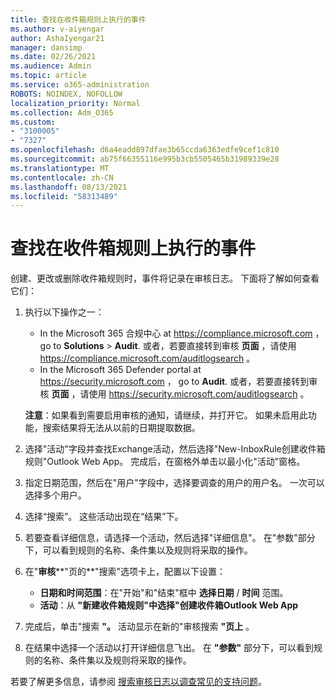 ```yaml
---
title: 查找在收件箱规则上执行的事件
ms.author: v-aiyengar
author: AshaIyengar21
manager: dansimp
ms.date: 02/26/2021
ms.audience: Admin
ms.topic: article
ms.service: o365-administration
ROBOTS: NOINDEX, NOFOLLOW
localization_priority: Normal
ms.collection: Adm_O365
ms.custom:
- "3100005"
- "7327"
ms.openlocfilehash: d6a4eadd897dfae3b65ccda6363edfe9cef1c810
ms.sourcegitcommit: ab75f66355116e995b3cb5505465b31989339e28
ms.translationtype: MT
ms.contentlocale: zh-CN
ms.lasthandoff: 08/13/2021
ms.locfileid: "58313489"
---
```

# <a name="find-events-performed-on-inbox-rules"></a>查找在收件箱规则上执行的事件

创建、更改或删除收件箱规则时，事件将记录在审核日志。 下面将了解如何查看它们：

1. 执行以下操作之一：
   - In the Microsoft 365 合规中心 at <https://compliance.microsoft.com> ， go to **Solutions** \> **Audit**. 或者，若要直接转到审核 **页面** ，请使用 <https://compliance.microsoft.com/auditlogsearch> 。
   - In the Microsoft 365 Defender portal at <https://security.microsoft.com> ， go to **Audit**. 或者，若要直接转到审核 **页面** ，请使用 <https://security.microsoft.com/auditlogsearch> 。

    **注意**：如果看到需要启用审核的通知，请继续，并打开它。 如果未启用此功能，搜索结果将无法从以前的日期提取数据。
1. 选择"活动"字段并查找Exchange活动，然后选择"New-InboxRule创建收件箱规则"Outlook Web App。 完成后，在窗格外单击以最小化"活动"窗格。
1. 指定日期范围，然后在"用户"字段中，选择要调查的用户的用户名。 一次可以选择多个用户。
1. 选择“搜索”。 这些活动出现在“结果”下。
1. 若要查看详细信息，请选择一个活动，然后选择"详细信息"。 在"参数"部分下，可以看到规则的名称、条件集以及规则将采取的操作。

2. 在"**审核****"页的**"搜索"选项卡上，配置以下设置：
   - **日期和时间范围**：在"开始"和"结束"框中 **选择日期** / **时间** 范围。
   - **活动**：从 **"新建收件箱规则"中选择"创建收件箱Outlook Web App**

3. 完成后，单击"搜索 **"。** 活动显示在新的"审核搜索 **"页上** 。

4. 在结果中选择一个活动以打开详细信息飞出。 在 **"参数"** 部分下，可以看到规则的名称、条件集以及规则将采取的操作。

若要了解更多信息，请参阅 [搜索审核日志以调查常见的支持问题](https://docs.microsoft.com/microsoft-365/compliance/auditing-troubleshooting-scenarios)。
